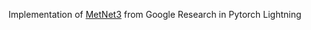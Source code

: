 Implementation of [MetNet3](https://blog.research.google/2023/11/metnet-3-state-of-art-neural-weather.html) from Google Research in Pytorch Lightning
